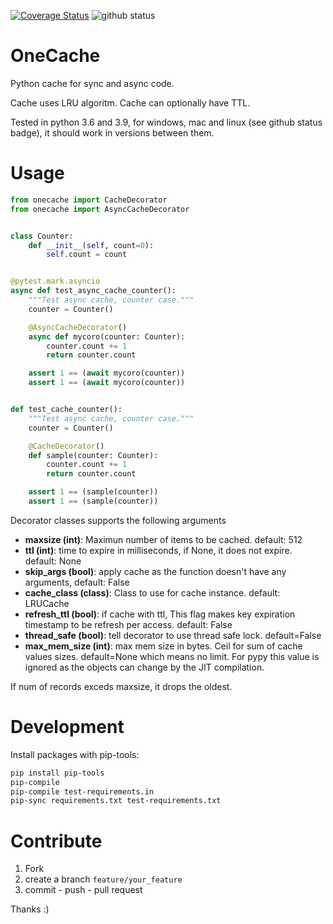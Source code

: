 
[![Coverage Status](https://coveralls.io/repos/github/sonic182/onecache/badge.svg?branch=master)](https://coveralls.io/github/sonic182/onecache?branch=master)
![github status](https://github.com/sonic182/onecache/actions/workflows/python.yml/badge.svg)
# OneCache

Python cache for sync and async code.

Cache uses LRU algoritm. Cache can optionally have TTL.

Tested in python 3.6 and 3.9, for windows, mac and linux (see github status badge), it should work in versions between them.

# Usage

```python
from onecache import CacheDecorator
from onecache import AsyncCacheDecorator


class Counter:
    def __init__(self, count=0):
        self.count = count


@pytest.mark.asyncio
async def test_async_cache_counter():
    """Test async cache, counter case."""
    counter = Counter()

    @AsyncCacheDecorator()
    async def mycoro(counter: Counter):
        counter.count += 1
        return counter.count

    assert 1 == (await mycoro(counter))
    assert 1 == (await mycoro(counter))


def test_cache_counter():
    """Test async cache, counter case."""
    counter = Counter()

    @CacheDecorator()
    def sample(counter: Counter):
        counter.count += 1
        return counter.count

    assert 1 == (sample(counter))
    assert 1 == (sample(counter))
```

Decorator classes supports the following arguments

* **maxsize (int)**: Maximun number of items to be cached. default: 512
* **ttl (int)**: time to expire in milliseconds, if None, it does not expire. default: None
* **skip_args (bool)**: apply cache as the function doesn't have any arguments, default: False
* **cache_class (class)**: Class to use for cache instance. default: LRUCache
* **refresh_ttl (bool)**: if cache with ttl, This flag makes key expiration timestamp to be refresh per access. default: False
* **thread_safe (bool)**: tell decorator to use thread safe lock. default=False
* **max_mem_size (int)**: max mem size in bytes. Ceil for sum of cache values sizes. default=None which means no limit. For pypy this value is ignored as the objects can change by the JIT compilation.

If num of records exceds maxsize, it drops the oldest.


# Development

Install packages with pip-tools:
```bash
pip install pip-tools
pip-compile
pip-compile test-requirements.in
pip-sync requirements.txt test-requirements.txt
```

# Contribute

1. Fork
2. create a branch `feature/your_feature`
3. commit - push - pull request

Thanks :)
